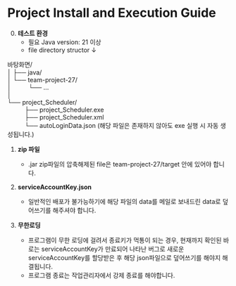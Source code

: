 # Project Install and Execution Guide

0. **테스트 환경**
   - 필요 Java version: 21 이상
   - file directory structor ↓

바탕화면/  
│
├── java/    
│   └── team-project-27/    
│&nbsp;&nbsp;&nbsp;&nbsp;&nbsp;&nbsp;&nbsp;&nbsp;&nbsp;&nbsp;└── ...  
│  
└── project_Scheduler/  
&nbsp;&nbsp;&nbsp;&nbsp;&nbsp;&nbsp;&nbsp;&nbsp;&nbsp;&nbsp;├── project_Scheduler.exe  
&nbsp;&nbsp;&nbsp;&nbsp;&nbsp;&nbsp;&nbsp;&nbsp;&nbsp;&nbsp;├── project_Scheduler.xml  
&nbsp;&nbsp;&nbsp;&nbsp;&nbsp;&nbsp;&nbsp;&nbsp;&nbsp;&nbsp;└── autoLoginData.json (해당 파일은 존재하지 않아도 exe 실행 시 자동 생성됩니다.)

1. **zip 파일**
   - .jar zip파일의 압축해제된 file은 team-project-27/target 안에 있어야 합니다.

2. **serviceAccountKey.json**
   - 일반적인 배포가 불가능하기에 해당 파일의 data를 메일로 보내드린 data로 덮어쓰기를 해주셔야 합니다. 
3. **무한로딩**
   - 프로그램이 무한 로딩에 걸려서 종료키가 먹통이 되는 경우, 현재까지 확인된 바로는 serviceAccountKey가 만료되어 나타난 버그로 새로운 serviceAccountKey를 할당받은 후 해당 json파일으로 덮어쓰기를 해야지 해결됩니다.
   - 프로그램 종료는 작업관리자에서 강제 종료를 해야합니다. 

